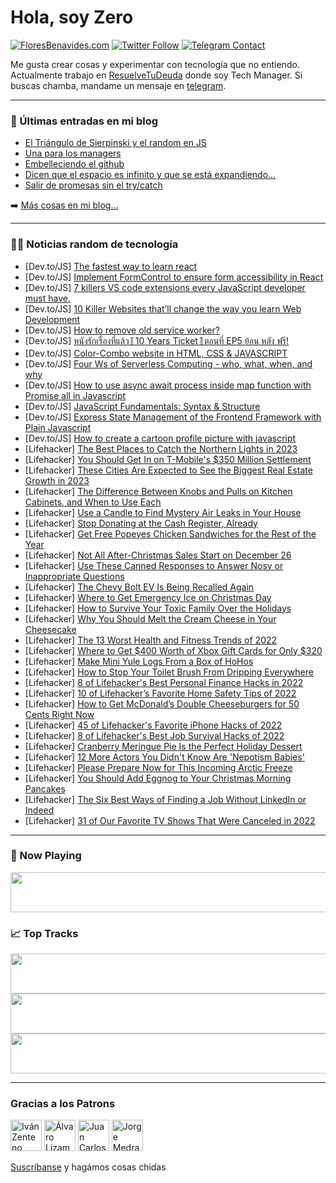 # Hola, soy Zero

[![FloresBenavides.com](https://img.shields.io/website?down_message=oops&label=MiBlog&style=for-the-badge&up_message=online&url=https%3A%2F%2Ffloresbenavides.com)](https://floresbenavides.com) [![Twitter Follow](https://img.shields.io/twitter/follow/ZeroDragon?color=%231DA1F2&label=Follow&logo=twitter&logoColor=ffffff&style=for-the-badge)](https://twitter.com/zerodragon) [![Telegram Contact](https://img.shields.io/badge/escr%C3%ADbeme-ZeroDragon-%2326A5E4?style=for-the-badge&logo=telegram)](https://t.me/zerodragon)

Me gusta crear cosas y experimentar con tecnología que no entiendo.
Actualmente trabajo en [ResuelveTuDeuda](http://github.com/resuelve) donde soy Tech Manager.
Si buscas chamba, mandame un mensaje en [telegram](https://t.me/zerodragon).

---

### 📕 Últimas entradas en mi blog
<!-- BLOG-POST-LIST:START -->
- [El Triángulo de Sierpinski y el random en JS](https://floresbenavides.com/el-triangulo-de-sierpinski-y-el-random-en-js/)
- [Una para los managers](https://floresbenavides.com/una-para-los-managers/)
- [Embelleciendo el github](https://floresbenavides.com/embelleciendo-el-github/)
- [Dicen que el espacio es infinito y que se está expandiendo…](https://floresbenavides.com/dicen-que-el-espacio-es-infinito-y-que-se-esta-expandiendo/)
- [Salir de promesas sin el try/catch](https://floresbenavides.com/salir-de-promesas-sin-el-try-catch/)
<!-- BLOG-POST-LIST:END -->

➡️ [Más cosas en mi blog...](https://floresbenavides.com)

---

### 👨‍💻 Noticias random de tecnología
<!-- TECH-POSTS:START -->
- [Dev.to/JS] [The fastest way to learn react](https://dev.to/ahmed_onour/the-fastest-way-to-learn-react-218g)
- [Dev.to/JS] [Implement FormControl to ensure form accessibility in React](https://dev.to/sabigara/implement-formcontrol-to-ensure-form-accessibility-in-react-595d)
- [Dev.to/JS] [7 killers VS code extensions every JavaScript developer must have.](https://dev.to/hy_piyush/7-killers-vs-code-extensions-every-javascript-developer-must-have-35b)
- [Dev.to/JS] [10 Killer Websites that’ll change the way you learn Web Development](https://dev.to/hy_piyush/10-killer-websites-thatll-change-the-way-you-learn-web-development-2n0k)
- [Dev.to/JS] [How to remove old service worker?](https://dev.to/bharathvajganesan/how-to-remove-old-service-worker-361b)
- [Dev.to/JS] [หนังรักเรื่องที่แล้ว〚10 Years Ticket〛ตอนที่ EP5 ย้อน หลัง ฟรี!](https://dev.to/10yearsticketep5thaisub/hnangrakeruuengthiiaelw10-years-ticket-tnthii-ep5-yn-hlang-frii-27cb)
- [Dev.to/JS] [Color-Combo website in HTML, CSS &amp; JAVASCRIPT](https://dev.to/madhubankhatri/color-combo-website-in-html-css-javascript-2be3)
- [Dev.to/JS] [Four Ws of Serverless Computing - who, what, when, and why](https://dev.to/momciloo/four-ws-of-serverless-computing-who-what-when-and-why-98c)
- [Dev.to/JS] [How to use async await process inside map function with Promise all in Javascript](https://dev.to/harithzainudin/how-to-use-async-await-process-inside-map-function-with-promise-all-in-javascript-5ce1)
- [Dev.to/JS] [JavaScript Fundamentals: Syntax &amp; Structure](https://dev.to/timothyrobards/javascript-fundamentals-syntax-structure-544i)
- [Dev.to/JS] [Express State Management of the Frontend Framework with Plain Javascript](https://dev.to/ysi831/express-state-management-of-the-frontend-framework-with-plain-javascript-20p6)
- [Dev.to/JS] [How to create a cartoon profile picture with javascript](https://dev.to/brandonbyr4/how-to-create-a-cartoon-profile-picture-with-javascript-5cjf)
- [Lifehacker] [The Best Places to Catch the Northern Lights in 2023](https://lifehacker.com/the-best-places-to-catch-the-northern-lights-in-2023-1849924229)
- [Lifehacker] [You Should Get In on T-Mobile&#39;s $350 Million Settlement](https://lifehacker.com/you-should-get-in-on-t-mobiles-350-million-settlement-1849924214)
- [Lifehacker] [These Cities Are Expected to See the Biggest Real Estate Growth in 2023](https://lifehacker.com/these-cities-are-expected-to-see-the-biggest-real-estat-1849924191)
- [Lifehacker] [The Difference Between Knobs and Pulls on Kitchen Cabinets, and When to Use Each](https://lifehacker.com/the-difference-between-knobs-and-pulls-on-kitchen-cabin-1849923593)
- [Lifehacker] [Use a Candle to Find Mystery Air Leaks in Your House](https://lifehacker.com/use-a-candle-to-find-mystery-air-leaks-in-your-house-1849923633)
- [Lifehacker] [Stop Donating at the Cash Register, Already](https://lifehacker.com/stop-donating-at-the-cash-register-already-1849923643)
- [Lifehacker] [Get Free Popeyes Chicken Sandwiches for the Rest of the Year](https://lifehacker.com/get-free-popeyes-chicken-sandwiches-for-the-rest-of-the-1849922863)
- [Lifehacker] [Not All After-Christmas Sales Start on December 26](https://lifehacker.com/not-all-after-christmas-sales-start-on-december-26-1849922870)
- [Lifehacker] [Use These Canned Responses to Answer Nosy or Inappropriate Questions](https://lifehacker.com/use-these-canned-responses-to-answer-nosy-or-inappropri-1849922885)
- [Lifehacker] [The Chevy Bolt EV Is Being Recalled Again](https://lifehacker.com/the-chevy-bolt-ev-is-being-recalled-again-1849925272)
- [Lifehacker] [Where to Get Emergency Ice on Christmas Day](https://lifehacker.com/where-to-get-emergency-ice-on-christmas-day-1849877036)
- [Lifehacker] [How to Survive Your Toxic Family Over the Holidays](https://lifehacker.com/how-to-survive-your-toxic-family-over-the-holidays-1849924911)
- [Lifehacker] [Why You Should Melt the Cream Cheese in Your Cheesecake](https://lifehacker.com/why-you-should-melt-the-cream-cheese-in-your-cheesecake-1849924745)
- [Lifehacker] [The 13 Worst Health and Fitness Trends of 2022](https://lifehacker.com/the-13-worst-health-and-fitness-trends-of-2022-1849924373)
- [Lifehacker] [Where to Get $400 Worth of Xbox Gift Cards for Only $320](https://lifehacker.com/where-to-get-400-worth-of-xbox-gift-cards-for-only-32-1849924399)
- [Lifehacker] [Make Mini Yule Logs From a Box of HoHos](https://lifehacker.com/make-mini-yule-logs-from-a-box-of-hohos-1849923463)
- [Lifehacker] [How to Stop Your Toilet Brush From Dripping Everywhere](https://lifehacker.com/how-to-stop-your-toilet-brush-from-dripping-everywhere-1849923532)
- [Lifehacker] [8 of Lifehacker&#39;s Best Personal Finance Hacks in 2022](https://lifehacker.com/8-of-lifehackers-best-personal-finance-hacks-in-2022-1849922761)
- [Lifehacker] [10 of Lifehacker’s Favorite Home Safety Tips of 2022](https://lifehacker.com/10-of-lifehacker-s-favorite-home-safety-tips-of-2022-1849923686)
- [Lifehacker] [How to Get McDonald’s Double Cheeseburgers for 50 Cents Right Now](https://lifehacker.com/how-to-get-mcdonald-s-double-cheeseburgers-for-50-cents-1849923216)
- [Lifehacker] [45 of Lifehacker&#39;s Favorite iPhone Hacks of 2022](https://lifehacker.com/45-of-lifehackers-favorite-iphone-hacks-of-2022-1849920815)
- [Lifehacker] [8 of Lifehacker&#39;s Best Job Survival Hacks of 2022](https://lifehacker.com/8-of-lifehackers-best-job-survival-hacks-of-2022-1849919870)
- [Lifehacker] [Cranberry Meringue Pie Is the Perfect Holiday Dessert](https://lifehacker.com/cranberry-meringue-pie-is-the-perfect-holiday-dessert-1849921307)
- [Lifehacker] [12 More Actors You Didn&#39;t Know Are &#39;Nepotism Babies&#39;](https://lifehacker.com/12-more-actors-you-didnt-know-are-nepotism-babies-1849921029)
- [Lifehacker] [Please Prepare Now for This Incoming Arctic Freeze](https://lifehacker.com/please-prepare-now-for-this-incoming-arctic-freeze-1849921562)
- [Lifehacker] [You Should Add Eggnog to Your Christmas Morning Pancakes](https://lifehacker.com/you-should-add-eggnog-to-your-christmas-morning-pancake-1849919573)
- [Lifehacker] [The Six Best Ways of Finding a Job Without LinkedIn or Indeed](https://lifehacker.com/the-six-best-ways-of-finding-a-job-without-linkedin-or-1849909999)
- [Lifehacker] [31 of Our Favorite TV Shows That Were Canceled in 2022](https://lifehacker.com/31-of-our-favorite-tv-shows-that-were-canceled-in-2022-1849916745)<!-- TECH-POSTS:END -->

---

### 🎵 Now Playing
<a href="https://spotify-now-playing-dun.vercel.app/now-playing?open"><img src="https://spotify-now-playing-dun.vercel.app/now-playing" width="540" height="64"></a>

### 📈 Top Tracks
<a href="https://spotify-now-playing-dun.vercel.app/top-tracks?i=1&open"><img src="https://spotify-now-playing-dun.vercel.app/top-tracks?i=1" width="540" height="64"></a>
<a href="https://spotify-now-playing-dun.vercel.app/top-tracks?i=2&open"><img src="https://spotify-now-playing-dun.vercel.app/top-tracks?i=2" width="540" height="64"></a>
<a href="https://spotify-now-playing-dun.vercel.app/top-tracks?i=3&open"><img src="https://spotify-now-playing-dun.vercel.app/top-tracks?i=3" width="540" height="64"></a>

---

### Gracias a los Patrons
[<img src="https://avatars.githubusercontent.com/u/243380?v=4" alt="Iván Zenteno" width="50px">](https://github.com/k001) [<img src="https://avatars.githubusercontent.com/u/19955639?v=4" alt="Álvaro Lizama" width="50px">](https://github.com/alvarolizama) [<img src="https://avatars.githubusercontent.com/u/2718753?v=4" alt="Juan Carlos Ruiz" width="50px">](https://github.com/JuanCrg90) [<img src="https://avatars.githubusercontent.com/u/37025?v=4" alt="Jorge Medrano" width="50px">](https://github.com/h1pp1e) 

[Suscríbanse](https://www.patreon.com/zerodragon) y hagámos cosas chidas
